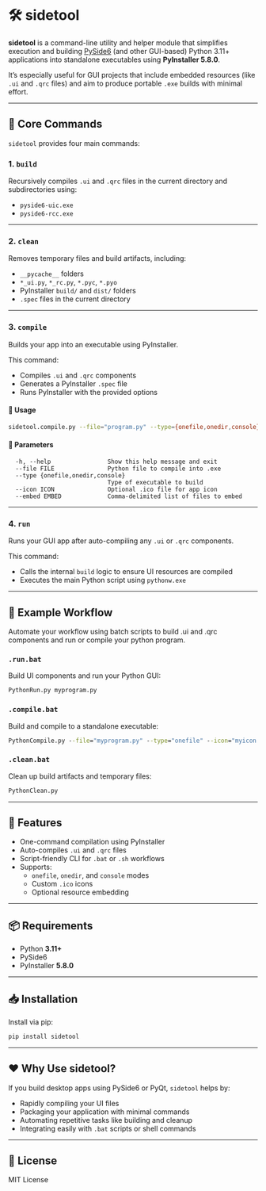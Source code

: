 # 🛠️ sidetool

**sidetool** is a command-line utility and helper module that simplifies execution and building [PySide6](https://doc.qt.io/qtforpython/) (and other GUI-based) Python 3.11+ applications into standalone executables using **PyInstaller 5.8.0**.

It’s especially useful for GUI projects that include embedded resources (like `.ui` and `.qrc` files) and aim to produce portable `.exe` builds with minimal effort.

---

## 🧰 Core Commands

`sidetool` provides four main commands:

### 1. `build`

Recursively compiles `.ui` and `.qrc` files in the current directory and subdirectories using:

- `pyside6-uic.exe`
- `pyside6-rcc.exe`

---

### 2. `clean`

Removes temporary files and build artifacts, including:

- `__pycache__` folders  
- `*_ui.py`, `*_rc.py`, `*.pyc`, `*.pyo`  
- PyInstaller `build/` and `dist/` folders  
- `.spec` files in the current directory

---

### 3. `compile`

Builds your app into an executable using PyInstaller.

This command:

- Compiles `.ui` and `.qrc` components  
- Generates a PyInstaller `.spec` file  
- Runs PyInstaller with the provided options

#### 🔧 Usage

```bash
sidetool.compile.py --file="program.py" --type={onefile,onedir,console} [--icon="myicon.ico"] [--embed="sqlite3.dll"]
```

#### 📘 Parameters

```text
  -h, --help                Show this help message and exit
  --file FILE               Python file to compile into .exe
  --type {onefile,onedir,console}
                            Type of executable to build
  --icon ICON               Optional .ico file for app icon
  --embed EMBED             Comma-delimited list of files to embed
```

---

### 4. `run`

Runs your GUI app after auto-compiling any `.ui` or `.qrc` components.

This command:

- Calls the internal `build` logic to ensure UI resources are compiled
- Executes the main Python script using `pythonw.exe`

---

## 🚀 Example Workflow

Automate your workflow using batch scripts to build .ui and .qrc components and run or compile your python program.

### `.run.bat`

Build UI components and run your Python GUI:

```bat
PythonRun.py myprogram.py
```

### `.compile.bat`

Build and compile to a standalone executable:

```bat
PythonCompile.py --file="myprogram.py" --type="onefile" --icon="myicon.ico" --embed="sqlite3.dll"
```

### `.clean.bat`

Clean up build artifacts and temporary files:

```bat
PythonClean.py
```

---

## 🔧 Features

- One-command compilation using PyInstaller  
- Auto-compiles `.ui` and `.qrc` files  
- Script-friendly CLI for `.bat` or `.sh` workflows  
- Supports:
  - `onefile`, `onedir`, and `console` modes  
  - Custom `.ico` icons  
  - Optional resource embedding

---

## 📦 Requirements

- Python **3.11+**  
- PySide6  
- PyInstaller **5.8.0**

---

## 📥 Installation

Install via pip:

```bash
pip install sidetool
```

---

## ❤️ Why Use sidetool?

If you build desktop apps using PySide6 or PyQt, `sidetool` helps by:

- Rapidly compiling your UI files
- Packaging your application with minimal commands
- Automating repetitive tasks like building and cleanup
- Integrating easily with `.bat` scripts or shell commands

---

## 📄 License

MIT License
